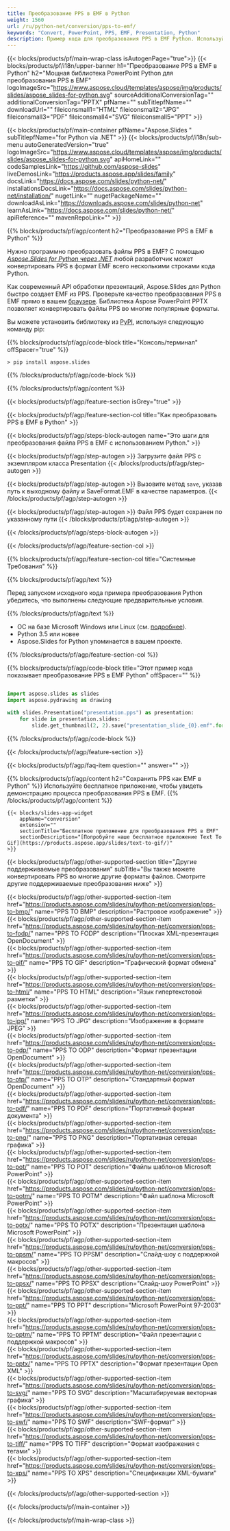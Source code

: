 ```yaml
---
title: Преобразование PPS в EMF в Python
weight: 1560
url: /ru/python-net/conversion/pps-to-emf/ 
keywords: "Convert, PowerPoint, PPS, EMF, Presentation, Python"
description: Пример кода для преобразования PPS в EMF Python. Используйте PowerPoint Python API для пакетного преобразования файлов PPS в файлы EMF.
---
```


{{< blocks/products/pf/main-wrap-class isAutogenPage="true">}}
{{< blocks/products/pf/i18n/upper-banner h1="Преобразование PPS в EMF в Python" h2="Мощная библиотека PowerPoint Python для преобразования PPS в EMF" logoImageSrc="https://www.aspose.cloud/templates/aspose/img/products/slides/aspose_slides-for-python.svg" sourceAdditionalConversionTag="" additionalConversionTag="PPTX" pfName="" subTitlepfName="" downloadUrl="" fileiconsmall1="HTML" fileiconsmall2="JPG" fileiconsmall3="PDF" fileiconsmall4="SVG" fileiconsmall5="PPT" >}}

{{< blocks/products/pf/main-container pfName="Aspose.Slides " subTitlepfName="for Python via .NET" >}}
{{< blocks/products/pf/i18n/sub-menu autoGeneratedVersion="true" logoImageSrc="https://www.aspose.cloud/templates/aspose/img/products/slides/aspose_slides-for-python.svg" apiHomeLink="" codeSamplesLink="https://github.com/aspose-slides" liveDemosLink="https://products.aspose.app/slides/family" docsLink="https://docs.aspose.com/slides/python-net/" installationsDocsLink="https://docs.aspose.com/slides/python-net/installation/" nugetLink="" nugetPackageName="" downloadAsLink="https://downloads.aspose.com/slides/python-net" learnAsLink="https://docs.aspose.com/slides/python-net/" apiReference="" mavenRepoLink="" >}}

{{% blocks/products/pf/agp/content h2="Преобразование PPS в EMF в Python" %}}

Нужно программно преобразовать файлы PPS в EMF? С помощью [*Aspose.Slides for Python через .NET*](https://products.aspose.com/slides/ru/python-net/) любой разработчик может конвертировать PPS в формат EMF всего несколькими строками кода Python.

Как современный API обработки презентаций, Aspose.Slides для Python быстро создает EMF из PPS. Проверьте качество преобразования PPS в EMF прямо в вашем [браузере](https://products.aspose.app/slides/conversion). Библиотека Aspose PowerPoint PPTX позволяет конвертировать файлы PPS во многие популярные форматы.

Вы можете установить библиотеку из [PyPI](https://pypi.org/project/Aspose.Slides/), используя следующую команду pip:

{{% blocks/products/pf/agp/code-block title="Консоль/терминал" offSpacer="true" %}}

```console
> pip install aspose.slides

```

{{% /blocks/products/pf/agp/code-block %}}

{{% /blocks/products/pf/agp/content %}}

{{< blocks/products/pf/agp/feature-section isGrey="true" >}}

{{< blocks/products/pf/agp/feature-section-col title="Как преобразовать PPS в EMF в Python" >}}

{{< blocks/products/pf/agp/steps-block-autogen name="Это шаги для преобразования файла PPS в EMF с использованием Python." >}}

{{< blocks/products/pf/agp/step-autogen >}}
Загрузите файл PPS с экземпляром класса Presentation
{{< /blocks/products/pf/agp/step-autogen >}}

{{< blocks/products/pf/agp/step-autogen >}}
Вызовите метод `save`, указав путь к выходному файлу и SaveFormat.EMF в качестве параметров.
{{< /blocks/products/pf/agp/step-autogen >}}

{{< blocks/products/pf/agp/step-autogen >}}
Файл PPS будет сохранен по указанному пути
{{< /blocks/products/pf/agp/step-autogen >}}

{{< /blocks/products/pf/agp/steps-block-autogen >}}

{{< /blocks/products/pf/agp/feature-section-col >}}

{{% blocks/products/pf/agp/feature-section-col title="Системные Требования" %}}

{{% blocks/products/pf/agp/text %}}

 Перед запуском исходного кода примера преобразования Python убедитесь, что выполнены следующие предварительные условия.

{{% /blocks/products/pf/agp/text %}}

- ОС на базе Microsoft Windows или Linux (см. [подробнее](https://docs.aspose.com/slides/python-net/system-requirements/)).
- Python 3.5 или новее
- Aspose.Slides for Python упоминается в вашем проекте.

{{% /blocks/products/pf/agp/feature-section-col %}}

{{% blocks/products/pf/agp/code-block title="Этот пример кода показывает преобразование PPS в EMF Python" offSpacer="" %}}

```py

import aspose.slides as slides
import aspose.pydrawing as drawing

with slides.Presentation("presentation.pps") as presentation:
    for slide in presentation.slides:
        slide.get_thumbnail(2, 2).save("presentation_slide_{0}.emf".format(str(slide.slide_number)), drawing.imaging.ImageFormat.emf)

```
{{% /blocks/products/pf/agp/code-block %}}

{{< /blocks/products/pf/agp/feature-section >}}

{{< blocks/products/pf/agp/faq-item question="" answer="" >}}
 
{{% blocks/products/pf/agp/content h2="Сохранить PPS как EMF в Python" %}}
Используйте бесплатное приложение, чтобы увидеть демонстрацию процесса преобразования PPS в EMF. 
{{% /blocks/products/pf/agp/content %}}

<!-- aboutfile Starts -->

<!-- aboutfile Ends -->

    {{< blocks/slides-app-widget 
        appName="conversion"
        extension=""
        sectionTitle="Бесплатное приложение для преобразования PPS в EMF" 
        sectionDescription="[Попробуйте наше бесплатное приложение Text To Gif](https://products.aspose.app/slides/text-to-gif/)" 
    >}}
    
{{< blocks/products/pf/agp/other-supported-section title="Другие поддерживаемые преобразования" subTitle="Вы также можете конвертировать PPS во многие другие форматы файлов. Смотрите другие поддерживаемые преобразования ниже" >}}

{{< blocks/products/pf/agp/other-supported-section-item href="https://products.aspose.com/slides/ru/python-net/conversion/pps-to-bmp/" name="PPS TO BMP" description="Растровое изображение" >}}  
{{< blocks/products/pf/agp/other-supported-section-item href="https://products.aspose.com/slides/ru/python-net/conversion/pps-to-fodp/" name="PPS TO FODP" description="Плоская XML-презентация OpenDocument" >}}  
{{< blocks/products/pf/agp/other-supported-section-item href="https://products.aspose.com/slides/ru/python-net/conversion/pps-to-gif/" name="PPS TO GIF" description="Графический формат обмена" >}}  
{{< blocks/products/pf/agp/other-supported-section-item href="https://products.aspose.com/slides/ru/python-net/conversion/pps-to-html/" name="PPS TO HTML" description="Язык гипертекстовой разметки" >}}  
{{< blocks/products/pf/agp/other-supported-section-item href="https://products.aspose.com/slides/ru/python-net/conversion/pps-to-jpg/" name="PPS TO JPG" description="Изображение в формате JPEG" >}}  
{{< blocks/products/pf/agp/other-supported-section-item href="https://products.aspose.com/slides/ru/python-net/conversion/pps-to-odp/" name="PPS TO ODP" description="Формат презентации OpenDocument" >}}  
{{< blocks/products/pf/agp/other-supported-section-item href="https://products.aspose.com/slides/ru/python-net/conversion/pps-to-otp/" name="PPS TO OTP" description="Стандартный формат OpenDocument" >}}  
{{< blocks/products/pf/agp/other-supported-section-item href="https://products.aspose.com/slides/ru/python-net/conversion/pps-to-pdf/" name="PPS TO PDF" description="Портативный формат документа" >}}  
{{< blocks/products/pf/agp/other-supported-section-item href="https://products.aspose.com/slides/ru/python-net/conversion/pps-to-png/" name="PPS TO PNG" description="Портативная сетевая графика" >}}  
{{< blocks/products/pf/agp/other-supported-section-item href="https://products.aspose.com/slides/ru/python-net/conversion/pps-to-pot/" name="PPS TO POT" description="Файлы шаблонов Microsoft PowerPoint" >}}  
{{< blocks/products/pf/agp/other-supported-section-item href="https://products.aspose.com/slides/ru/python-net/conversion/pps-to-potm/" name="PPS TO POTM" description="Файл шаблона Microsoft PowerPoint" >}}  
{{< blocks/products/pf/agp/other-supported-section-item href="https://products.aspose.com/slides/ru/python-net/conversion/pps-to-potx/" name="PPS TO POTX" description="Презентация шаблона Microsoft PowerPoint" >}}  
{{< blocks/products/pf/agp/other-supported-section-item href="https://products.aspose.com/slides/ru/python-net/conversion/pps-to-ppsm/" name="PPS TO PPSM" description="Слайд-шоу с поддержкой макросов" >}}  
{{< blocks/products/pf/agp/other-supported-section-item href="https://products.aspose.com/slides/ru/python-net/conversion/pps-to-ppsx/" name="PPS TO PPSX" description="Слайд-шоу PowerPoint" >}}  
{{< blocks/products/pf/agp/other-supported-section-item href="https://products.aspose.com/slides/ru/python-net/conversion/pps-to-ppt/" name="PPS TO PPT" description="Microsoft PowerPoint 97-2003" >}}  
{{< blocks/products/pf/agp/other-supported-section-item href="https://products.aspose.com/slides/ru/python-net/conversion/pps-to-pptm/" name="PPS TO PPTM" description="Файл презентации с поддержкой макросов" >}}  
{{< blocks/products/pf/agp/other-supported-section-item href="https://products.aspose.com/slides/ru/python-net/conversion/pps-to-pptx/" name="PPS TO PPTX" description="Формат презентации Open XML" >}}  
{{< blocks/products/pf/agp/other-supported-section-item href="https://products.aspose.com/slides/ru/python-net/conversion/pps-to-svg/" name="PPS TO SVG" description="Масштабируемая векторная графика" >}}  
{{< blocks/products/pf/agp/other-supported-section-item href="https://products.aspose.com/slides/ru/python-net/conversion/pps-to-swf/" name="PPS TO SWF" description="SWF-формат" >}}  
{{< blocks/products/pf/agp/other-supported-section-item href="https://products.aspose.com/slides/ru/python-net/conversion/pps-to-tiff/" name="PPS TO TIFF" description="Формат изображения с тегами" >}}  
{{< blocks/products/pf/agp/other-supported-section-item href="https://products.aspose.com/slides/ru/python-net/conversion/pps-to-xps/" name="PPS TO XPS" description="Спецификации XML-бумаги" >}}  


{{< /blocks/products/pf/agp/other-supported-section >}}

{{< /blocks/products/pf/main-container >}}
    
{{< /blocks/products/pf/main-wrap-class >}}